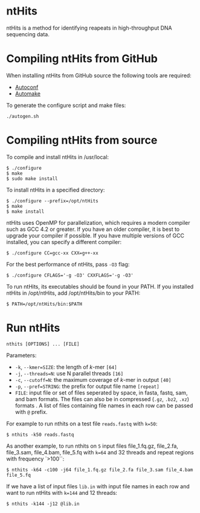 ntHits 
=
ntHits is a method for identifying reapeats in high-throughput DNA sequencing data. 

Compiling ntHits from GitHub
===========================

When installing ntHits from GitHub source the following tools are
required:

* [Autoconf](http://www.gnu.org/software/autoconf)
* [Automake](http://www.gnu.org/software/automake)

To generate the configure script and make files:

	./autogen.sh
 
Compiling ntHits from source
===========================
To compile and install ntHits in /usr/local:

```
$ ./configure
$ make 
$ sudo make install 
```

To install ntHits in a specified directory:

```
$ ./configure --prefix=/opt/ntHits
$ make 
$ make install 
```

ntHits uses OpenMP for parallelization, which requires a modern compiler such as GCC 4.2 or greater. If you have an older compiler, it is best to upgrade your compiler if possible. If you have multiple versions of GCC installed, you can specify a different compiler:

```
$ ./configure CC=gcc-xx CXX=g++-xx 
```

For the best performance of ntHits, pass `-O3` flag:  

```
$ ./configure CFLAGS='-g -O3' CXXFLAGS='-g -O3' 
```


To run ntHits, its executables should be found in your PATH. If you installed ntHits in /opt/ntHits, add /opt/ntHits/bin to your PATH:

```
$ PATH=/opt/ntHits/bin:$PATH
```

Run ntHits
==========
```
nthits [OPTIONS] ... [FILE]
```
Parameters:
  * `-k`,  `--kmer=SIZE`: the length of *k*-mer `[64]`
  * `-j`,  `--threads=N`: use N parallel threads `[16]`
  * `-c`,  `--cutoff=N`: the maximum coverage of *k*-mer in output `[40]`
  * `-p`,  `--pref=STRING`: the prefix for output file name `[repeat]`
  * `FILE`: input file or set of files seperated by space, in fasta, fastq, sam, and bam formats. The files can also be in compressed (`.gz`, `.bz2`, `.xz`) formats . A list of files containing file names in each row can be passed with `@` prefix.
  
For example to run nthits on a test file `reads.fastq` with `k=50`:
```
$ nthits -k50 reads.fastq 
```
As another example, to run nthits on `5` input files file_1.fq.gz, file_2.fa, file_3.sam, file_4.bam, file_5.fq with `k=64` and 32 threads and repeat regions with frequency `>100``:
```
$ nthits -k64 -c100 -j64 file_1.fq.gz file_2.fa file_3.sam file_4.bam file_5.fq
```

If we have a list of input files `lib.in` with input file names in each row and want to run ntHits with `k=144` and 12 threads:
```
$ nthits -k144 -j12 @lib.in 
```
